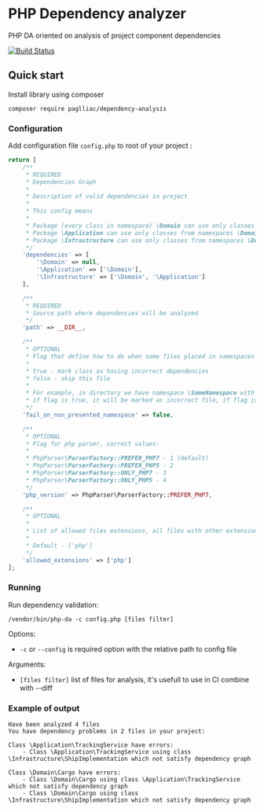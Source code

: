 # PHP Dependency analyzer

PHP DA oriented on analysis of project component dependencies

<p>
	<a href="https://github.com/paglliac/php-dependency-analysis/actions"><img src="https://github.com/paglliac/php-dependency-analysis/actions/workflows/php.yml/badge.svg" alt="Build Status"></a>
</p>

## Quick start

Install library using composer 

```
composer require paglliac/dependency-analysis
```

### Configuration

Add configuration file `config.php` to root of your project :

```php
return [
    /**
     * REQUIRED
     * Dependencies Graph
     *
     * Description of valid dependencies in project
     *
     * This config means
     *
     * Package (every class in namespace) \Domain can use only classes from namespace \Domain or vendor dependencies
     * Package \Application can use only classes from namespaces \Domain, \Application or vendor dependencies
     * Package \Infrastructure can use only classes from namespaces \Domain, \Application, \Infrastructure or vendor dependencies
     */
    'dependencies' => [
        '\Domain' => null,
        '\Application' => ['\Domain'],
        '\Infrastructure' => ['\Domain', '\Application']
    ],

    /**
     * REQUIRED
     * Source path where dependencies will be analyzed
     */
    'path' => __DIR__,

    /**
     * OPTIONAL
     * Flag that define how to do when some files placed in namespaces not presented in Dependencies Graph
     *
     * true - mark class as having incorrect dependencies
     * false - skip this file
     *
     * For example, in directory we have namespace \SomeNamespace with class \SomeNamespace\SomeClass
     * if flag is true, it will be marked as incorrect file, if flag is true, this file wil be marked as correct
     */
    'fail_on_non_presented_namespace' => false,

    /**
     * OPTIONAL
     * Flag for php parser, correct values:
     *
     * PhpParser\ParserFactory::PREFER_PHP7 - 1 (default)
     * PhpParser\ParserFactory::PREFER_PHP5 - 2
     * PhpParser\ParserFactory::ONLY_PHP7 - 3
     * PhpParser\ParserFactory::ONLY_PHP5 - 4
     */
    'php_version' => PhpParser\ParserFactory::PREFER_PHP7,

    /**
     * OPTIONAL
     * 
     * List of allowed files extensions, all files with other extensions will be skipped from analysis
     * 
     * Default - ['php']
     */
    'allowed_extensions' => ['php']
];
```

### Running

Run dependency validation:

```
/vendor/bin/php-da -c config.php [files filter]
```
Options:
- `-c` or `--config` is required option with the relative path to config file

Arguments:
- `[files filter]` list of files for analysis, it's usefull to use in CI combine with --diff 



### Example of output

```
Have been analyzed 4 files
You have dependency problems in 2 files in your project:

Class \Application\TrackingService have errors:
    - Class \Application\TrackingService using class \Infrastructure\ShipImplementation which not satisfy dependency graph

Class \Domain\Cargo have errors:
    - Class \Domain\Cargo using class \Application\TrackingService which not satisfy dependency graph
    - Class \Domain\Cargo using class \Infrastructure\ShipImplementation which not satisfy dependency graph

```
